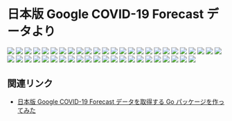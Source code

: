 # 日本版 Google COVID-19 Forecast データより

![](./JP-01-hokkaido-cov19-forecast.png)
![](./JP-02-aomori-cov19-forecast.png)
![](./JP-03-iwate-cov19-forecast.png)
![](./JP-04-miyagi-cov19-forecast.png)
![](./JP-05-akita-cov19-forecast.png)
![](./JP-06-yamagata-cov19-forecast.png)
![](./JP-07-fukushima-cov19-forecast.png)
![](./JP-08-ibaraki-cov19-forecast.png)
![](./JP-09-tochigi-cov19-forecast.png)
![](./JP-10-gunma-cov19-forecast.png)
![](./JP-11-saitama-cov19-forecast.png)
![](./JP-12-chiba-cov19-forecast.png)
![](./JP-13-tokyo-cov19-forecast.png)
![](./JP-14-kanagawa-cov19-forecast.png)
![](./JP-15-niigata-cov19-forecast.png)
![](./JP-16-toyama-cov19-forecast.png)
![](./JP-17-ishikawa-cov19-forecast.png)
![](./JP-18-fukui-cov19-forecast.png)
![](./JP-19-yamanashi-cov19-forecast.png)
![](./JP-20-nagano-cov19-forecast.png)
![](./JP-21-gifu-cov19-forecast.png)
![](./JP-22-shizuoka-cov19-forecast.png)
![](./JP-23-aichi-cov19-forecast.png)
![](./JP-24-mie-cov19-forecast.png)
![](./JP-25-shiga-cov19-forecast.png)
![](./JP-26-kyoto-cov19-forecast.png)
![](./JP-27-osaka-cov19-forecast.png)
![](./JP-28-hyogo-cov19-forecast.png)
![](./JP-29-nara-cov19-forecast.png)
![](./JP-30-wakayama-cov19-forecast.png)
![](./JP-31-tottori-cov19-forecast.png)
![](./JP-32-shimane-cov19-forecast.png)
![](./JP-33-okayama-cov19-forecast.png)
![](./JP-34-hiroshima-cov19-forecast.png)
![](./JP-35-yamaguchi-cov19-forecast.png)
![](./JP-36-tokushima-cov19-forecast.png)
![](./JP-37-kagawa-cov19-forecast.png)
![](./JP-38-ehime-cov19-forecast.png)
![](./JP-39-kochi-cov19-forecast.png)
![](./JP-40-fukuoka-cov19-forecast.png)
![](./JP-41-saga-cov19-forecast.png)
![](./JP-42-nagasaki-cov19-forecast.png)
![](./JP-43-kumamoto-cov19-forecast.png)
![](./JP-44-oita-cov19-forecast.png)
![](./JP-45-miyazaki-cov19-forecast.png)
![](./JP-46-kagoshima-cov19-forecast.png)
![](./JP-47-okinawa-cov19-forecast.png)

## 関連リンク

- [日本版 Google COVID-19 Forecast データを取得する Go パッケージを作ってみた](https://zenn.dev/spiegel/articles/20210214-cov19jpn)
